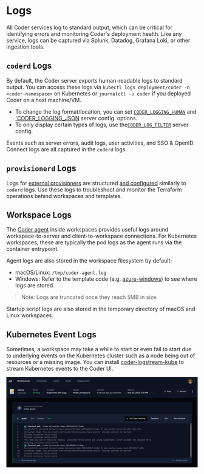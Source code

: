 # Logs

All Coder services log to standard output, which can be critical for identifying
errors and monitoring Coder's deployment health. Like any service, logs can be
captured via Splunk, Datadog, Grafana Loki, or other ingestion tools.

## `coderd` Logs

By default, the Coder server exports human-readable logs to standard output. You
can access these logs via `kubectl logs deployment/coder -n <coder-namespace>`
on Kubernetes or `journalctl -u coder` if you deployed Coder on a host
machine/VM.

- To change the log format/location, you can set
  [`CODER_LOGGING_HUMAN`](../../reference/cli/server.md#--log-human) and
  [`CODER_LOGGING_JSON](../../reference/cli/server.md#--log-json) server config.
  options.
- To only display certain types of logs, use
  the[`CODER_LOG_FILTER`](../../reference/cli/server.md#-l---log-filter) server
  config.

Events such as server errors, audit logs, user activities, and SSO & OpenID
Connect logs are all captured in the `coderd` logs.

## `provisionerd` Logs

Logs for [external provisioners](../provisioners.md) are structured
[and configured](../../reference/cli/provisioners_start.md#--log-human) similarly
to `coderd` logs. Use these logs to troubleshoot and monitor the Terraform
operations behind workspaces and templates.

## Workspace Logs

The [Coder agent](../infrastructure/architecture.md#agents) inside workspaces
provides useful logs around workspace-to-server and client-to-workspace
connections. For Kubernetes workspaces, these are typically the pod logs as the
agent runs via the container entrypoint.

Agent logs are also stored in the workspace filesystem by default:

- macOS/Linux: `/tmp/coder-agent.log`
- Windows: Refer to the template code (e.g.
  [azure-windows](https://github.com/coder/coder/blob/2cfadad023cb7f4f85710cff0b21ac46bdb5a845/examples/templates/azure-windows/Initialize.ps1.tftpl#L64))
  to see where logs are stored.

> Note: Logs are truncated once they reach 5MB in size.

Startup script logs are also stored in the temporary directory of macOS and
Linux workspaces.

## Kubernetes Event Logs

Sometimes, a workspace may take a while to start or even fail to start due to
underlying events on the Kubernetes cluster such as a node being out of
resources or a missing image. You can install
[coder-logstream-kube](../integrations/kubernetes-logs.md) to stream Kubernetes
events to the Coder UI.

![Kubernetes logs in Coder dashboard](../../images/admin/monitoring/logstream-kube.png)

